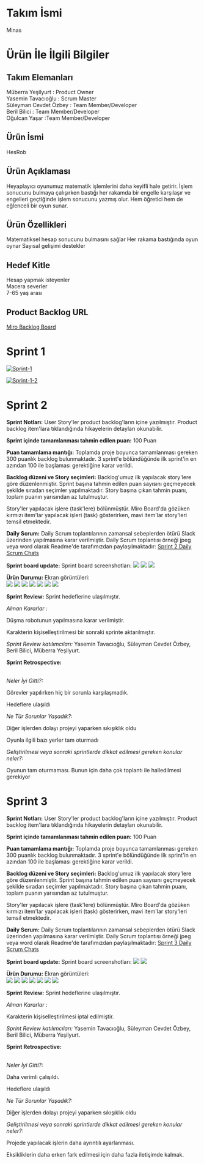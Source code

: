 # Takım İsmi
Minas

# Ürün İle İlgili Bilgiler
## Takım Elemanları
Müberra Yeşilyurt : Product Owner <br/>
Yasemin Tavacıoğlu : Scrum Master <br/>
Süleyman Cevdet Özbey : Team Member/Developer <br/>
Beril Bilici : Team Member/Developer <br/>
Oğulcan Yaşar :Team Member/Developer <br/>

## Ürün İsmi
HesRob

## Ürün Açıklaması
Heyaplayıcı oyunumuz matematik işlemlerini daha keyifli hale getirir. İşlem sonucunu bulmaya çalışırken bastığı her rakamda bir engelle karşılaşır ve engelleri geçtiğinde işlem sonucunu yazmış olur. Hem öğretici hem de eğlenceli bir oyun sunar.

## Ürün Özellikleri
Matematiksel hesap sonucunu bulmasını sağlar
Her rakama bastığında oyun oynar
Sayısal gelişimi destekler

## Hedef Kitle
Hesap yapmak isteyenler <br/>
Macera severler <br/>
7-65 yaş arası <br/>

## Product Backlog URL
[Miro Backlog Board](https://miro.com/app/board/uXjVO3gw_ic=/)

# Sprint 1 


<a href="https://ibb.co/HgX8kL5"><img src="https://i.ibb.co/JkCJMWD/Sprint-1.jpg" alt="Sprint-1" border="0"></a>

<a href="https://ibb.co/G9NqZRc"><img src="https://i.ibb.co/MfQmz7M/Sprint-1-2.jpg" alt="Sprint-1-2" border="0"></a>

# Sprint 2 

**Sprint Notları:** User Story'ler product backlog'ların içine yazılmıştır. Product backlog item'lara tıklandığında hikayelerin detayları okunabilir.

**Sprint içinde tamamlanması tahmin edilen puan:** 100 Puan

**Puan tamamlama mantığı:** Toplamda proje boyunca tamamlanması gereken 300 puanlık backlog bulunmaktadır. 3 sprint'e bölündüğünde ilk sprint'in en azından 100 ile başlaması gerektiğine karar verildi.

**Backlog düzeni ve Story seçimleri:** Backlog'umuz ilk yapılacak story'lere göre düzenlenmiştir. Sprint başına tahmin edilen puan sayısını geçmeyecek şekilde sıradan seçimler yapılmaktadır. Story başına çıkan tahmin puanı, toplam puanın yarısından az tutulmuştur.

Story'ler yapılacak işlere (task'lere) bölünmüştür. Miro Board'da gözüken kırmızı item'lar yapılacak işleri (task) gösterirken, mavi item'lar story'leri temsil etmektedir.

**Daily Scrum:** Daily Scrum toplantılarının zamansal sebeplerden ötürü Slack üzerinden yapılmasına karar verilmiştir. Daily Scrum toplantısı örneği jpeg veya word olarak Readme'de tarafımızdan paylaşılmaktadır: [Sprint 2 Daily Scrum Chats](https://docs.google.com/document/d/1SvZmeolLajoQsgSXziQ261NHC0fe5N_c/edit?usp=sharing&ouid=106953250793671784982&rtpof=true&sd=true)

**Sprint board update:** Sprint board screenshotları:  ![](https://github.com/cevozby/HesRob/blob/main/sprint2/board.jpg) ![](https://github.com/cevozby/HesRob/blob/main/sprint2/board2.jpg) ![](https://github.com/cevozby/HesRob/blob/main/sprint2/board3.jpg)

**Ürün Durumu:** Ekran görüntüleri:  
![](https://github.com/cevozby/HesRob/blob/main/sprint2/%C3%BCr%C3%BCn%20fotograflar%C4%B1/WhatsApp%20Image%202022-05-15%20at%2011.56.28.jpeg)
![](https://github.com/cevozby/HesRob/blob/main/sprint2/%C3%BCr%C3%BCn%20fotograflar%C4%B1/WhatsApp%20Image%202022-05-15%20at%2015.40.17%20(1).jpeg)
![](https://github.com/cevozby/HesRob/blob/main/sprint2/%C3%BCr%C3%BCn%20fotograflar%C4%B1/WhatsApp%20Image%202022-05-15%20at%2015.40.17.jpeg)
![](https://github.com/cevozby/HesRob/blob/main/sprint2/%C3%BCr%C3%BCn%20fotograflar%C4%B1/hesap.jpg)
![](https://github.com/cevozby/HesRob/blob/main/sprint2/%C3%BCr%C3%BCn%20fotograflar%C4%B1/karakter.png)
![](https://github.com/cevozby/HesRob/blob/main/sprint2/%C3%BCr%C3%BCn%20fotograflar%C4%B1/sahne.jpg)
![](https://github.com/cevozby/HesRob/blob/main/sprint2/%C3%BCr%C3%BCn%20fotograflar%C4%B1/%C3%BCr%C3%BCn%20tasar%C4%B1m%C4%B1.jpg)

**Sprint Review:** Sprint hedeflerine ulaşılmıştır. <br/>

*Alınan Kararlar :* <br/>

Düşma robotunun yapılmasına karar verilmiştir. <br/>

Karakterin kişiselleştirilmesi bir sonraki sprinte aktarılmıştır. <br/> 

*Sprint Review katılımcıları:* Yasemin Tavacıoğlu, Süleyman Cevdet Özbey, Beril Bilici, Müberra Yeşilyurt.

**Sprint Retrospective:**

<br/> *Neler İyi Gitti?:* <br/> 

Görevler yapılırken hiç bir sorunla karşılaşmadık. <br/> 

Hedeflere ulaşıldı <br/> 

*Ne Tür Sorunlar Yaşadık?:* <br/> 

Diğer işlerden dolayı projeyi yaparken sıkışıklık oldu <br/>

Oyunla ilgili bazı yerler tam oturmadı <br/>

*Geliştirilmesi veya sonraki sprintlerde dikkat edilmesi gereken konular neler?:* <br/>

Oyunun tam oturmaması. Bunun için daha çok toplantı ile halledilmesi gerekiyor

# Sprint 3

**Sprint Notları:** User Story'ler product backlog'ların içine yazılmıştır. Product backlog item'lara tıklandığında hikayelerin detayları okunabilir.

**Sprint içinde tamamlanması tahmin edilen puan:** 100 Puan

**Puan tamamlama mantığı:** Toplamda proje boyunca tamamlanması gereken 300 puanlık backlog bulunmaktadır. 3 sprint'e bölündüğünde ilk sprint'in en azından 100 ile başlaması gerektiğine karar verildi.

**Backlog düzeni ve Story seçimleri:** Backlog'umuz ilk yapılacak story'lere göre düzenlenmiştir. Sprint başına tahmin edilen puan sayısını geçmeyecek şekilde sıradan seçimler yapılmaktadır. Story başına çıkan tahmin puanı, toplam puanın yarısından az tutulmuştur.

Story'ler yapılacak işlere (task'lere) bölünmüştür. Miro Board'da gözüken kırmızı item'lar yapılacak işleri (task) gösterirken, mavi item'lar story'leri temsil etmektedir.

**Daily Scrum:** Daily Scrum toplantılarının zamansal sebeplerden ötürü Slack üzerinden yapılmasına karar verilmiştir. Daily Scrum toplantısı örneği jpeg veya word olarak Readme'de tarafımızdan paylaşılmaktadır: [Sprint 3 Daily Scrum Chats](https://github.com/cevozby/HesRob/blob/main/sprint3/Daily%20Scrum%203.docx)

**Sprint board update:** Sprint board screenshotları: ![](https://github.com/cevozby/HesRob/blob/main/sprint3/board1.jpg)  ![](https://github.com/cevozby/HesRob/blob/main/sprint3/board2.jpg)

**Ürün Durumu:** Ekran görüntüleri:  
![](https://github.com/cevozby/HesRob/blob/main/sprint3/%C3%BCr%C3%BCn%20fotograflar%C4%B1/WhatsApp%20Image%202022-06-05%20at%2010.59.57.jpeg)
![](https://github.com/cevozby/HesRob/blob/main/sprint3/%C3%BCr%C3%BCn%20fotograflar%C4%B1/WhatsApp%20Image%202022-06-05%20at%2011.32.18%20(1).jpeg)
![](https://github.com/cevozby/HesRob/blob/main/sprint3/%C3%BCr%C3%BCn%20fotograflar%C4%B1/WhatsApp%20Image%202022-06-05%20at%2011.32.18.jpeg)
![](https://github.com/cevozby/HesRob/blob/main/sprint3/%C3%BCr%C3%BCn%20fotograflar%C4%B1/WhatsApp%20Image%202022-06-05%20at%2011.32.19%20(1).jpeg)
![](https://github.com/cevozby/HesRob/blob/main/sprint3/%C3%BCr%C3%BCn%20fotograflar%C4%B1/WhatsApp%20Image%202022-06-05%20at%2011.32.19%20(2).jpeg)
![](https://github.com/cevozby/HesRob/blob/main/sprint3/%C3%BCr%C3%BCn%20fotograflar%C4%B1/WhatsApp%20Image%202022-06-05%20at%2011.32.19%20(3).jpeg)
![](https://github.com/cevozby/HesRob/blob/main/sprint3/%C3%BCr%C3%BCn%20fotograflar%C4%B1/WhatsApp%20Image%202022-06-05%20at%2011.32.19.jpeg)

**Sprint Review:** Sprint hedeflerine ulaşılmıştır. <br/>

*Alınan Kararlar :* <br/>

Karakterin kişiselleştirilmesi iptal edilmiştir. <br/>

*Sprint Review katılımcıları:* Yasemin Tavacıoğlu, Süleyman Cevdet Özbey, Beril Bilici, Müberra Yeşilyurt.

**Sprint Retrospective:**

<br/> *Neler İyi Gitti?:* <br/> 

Daha verimli çalışıldı. <br/> 

Hedeflere ulaşıldı <br/> 

*Ne Tür Sorunlar Yaşadık?:* <br/> 

Diğer işlerden dolayı projeyi yaparken sıkışıklık oldu <br/>

*Geliştirilmesi veya sonraki sprintlerde dikkat edilmesi gereken konular neler?:* <br/>

Projede yapılacak işlerin daha ayrıntılı ayarlanması. <br/>

Eksikliklerin daha erken fark edilmesi için daha fazla iletişimde kalmak. <br/> 
